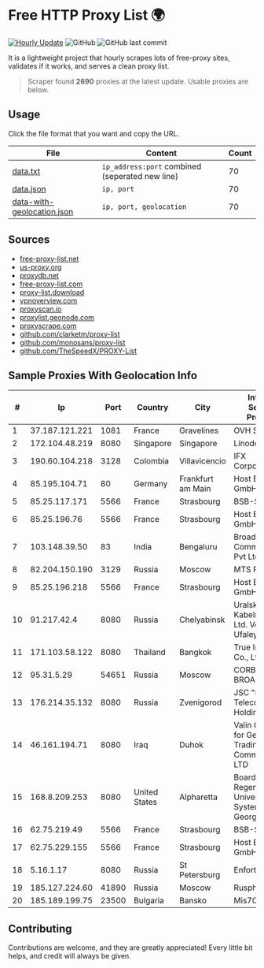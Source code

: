 
# Free HTTP Proxy List 🌍

[![Hourly Update](https://github.com/mertguvencli/http-proxy-list/actions/workflows/main.yml/badge.svg?branch=main)](https://github.com/mertguvencli/http-proxy-list/actions/workflows/main.yml)
![GitHub](https://img.shields.io/github/license/mertguvencli/http-proxy-list)
![GitHub last commit](https://img.shields.io/github/last-commit/mertguvencli/http-proxy-list)

It is a lightweight project that hourly scrapes lots of free-proxy sites, validates if it works, and serves a clean proxy list.


> Scraper found **2690** proxies at the latest update. Usable proxies are below.

## Usage

Click the file format that you want and copy the URL.


|File|Content|Count|
|----|-------|-----|
|[data.txt](https://raw.githubusercontent.com/mertguvencli/http-proxy-list/main/proxy-list/data.txt)|`ip_address:port` combined (seperated new line)|70|
|[data.json](https://raw.githubusercontent.com/mertguvencli/http-proxy-list/main/proxy-list/data.json)|`ip, port`|70|
|[data-with-geolocation.json](https://raw.githubusercontent.com/mertguvencli/http-proxy-list/main/proxy-list/data-with-geolocation.json)|`ip, port, geolocation`|70|

## Sources

* [free-proxy-list.net](https://free-proxy-list.net)
* [us-proxy.org](https://www.us-proxy.org)
* [proxydb.net](http://proxydb.net)
* [free-proxy-list.com](https://free-proxy-list.com/?page=&port=&type%5B%5D=http&type%5B%5D=https&up_time=0&search=Search)
* [proxy-list.download](https://www.proxy-list.download/HTTP)
* [vpnoverview.com](https://vpnoverview.com/privacy/anonymous-browsing/free-proxy-servers)
* [proxyscan.io](https://www.proxyscan.io)
* [proxylist.geonode.com](https://proxylist.geonode.com/api/proxy-list?limit=300&page=1&sort_by=lastChecked&sort_type=desc&protocols=http,https)
* [proxyscrape.com](https://api.proxyscrape.com/v2/?request=displayproxies&protocol=http&timeout=10000&country=all&ssl=all&anonymity=all)
* [github.com/clarketm/proxy-list](https://raw.githubusercontent.com/clarketm/proxy-list/master/proxy-list-raw.txt)
* [github.com/monosans/proxy-list](https://raw.githubusercontent.com/monosans/proxy-list/main/proxies/http.txt)
* [github.com/TheSpeedX/PROXY-List](https://raw.githubusercontent.com/TheSpeedX/PROXY-List/master/http.txt)


## Sample Proxies With Geolocation Info

|#|Ip|Port|Country|City|Internet Service Provider|
|-|--|----|-------|----|-------------------------|
|1|37.187.121.221|1081|France|Gravelines|OVH SAS|
|2|172.104.48.219|8080|Singapore|Singapore|Linode, LLC|
|3|190.60.104.218|3128|Colombia|Villavicencio|IFX Corporation|
|4|85.195.104.71|80|Germany|Frankfurt am Main|Host Europe GmbH|
|5|85.25.117.171|5566|France|Strasbourg|BSB-SERVICE|
|6|85.25.196.76|5566|France|Strasbourg|Host Europe GmbH|
|7|103.148.39.50|83|India|Bengaluru|Broadway Communication Pvt Ltd|
|8|82.204.150.190|3129|Russia|Moscow|MTS PJSC|
|9|85.25.196.218|5566|France|Strasbourg|Host Europe GmbH|
|10|91.217.42.4|8080|Russia|Chelyabinsk|Uralskie Kabelnye Seti Ltd. Verkhny Ufaley|
|11|171.103.58.122|8080|Thailand|Bangkok|True Internet Co., Ltd.|
|12|95.31.5.29|54651|Russia|Moscow|CORBINA-BROADBAND|
|13|176.214.35.132|8080|Russia|Zvenigorod|JSC "ER-Telecom Holding"|
|14|46.161.194.71|8080|Iraq|Duhok|Valin Company for General Trading and Communication LTD|
|15|168.8.209.253|8080|United States|Alpharetta|Board of Regents of the University System of Georgia|
|16|62.75.219.49|5566|France|Strasbourg|BSB-SERVICE|
|17|62.75.229.155|5566|France|Strasbourg|Host Europe GmbH|
|18|5.16.1.17|8080|Russia|St Petersburg|Enforta-MSK|
|19|185.127.224.60|41890|Russia|Moscow|Rusphone OOO|
|20|185.189.199.75|23500|Bulgaria|Bansko|Mis70 LTD|



## Contributing

Contributions are welcome, and they are greatly appreciated! Every
little bit helps, and credit will always be given.


